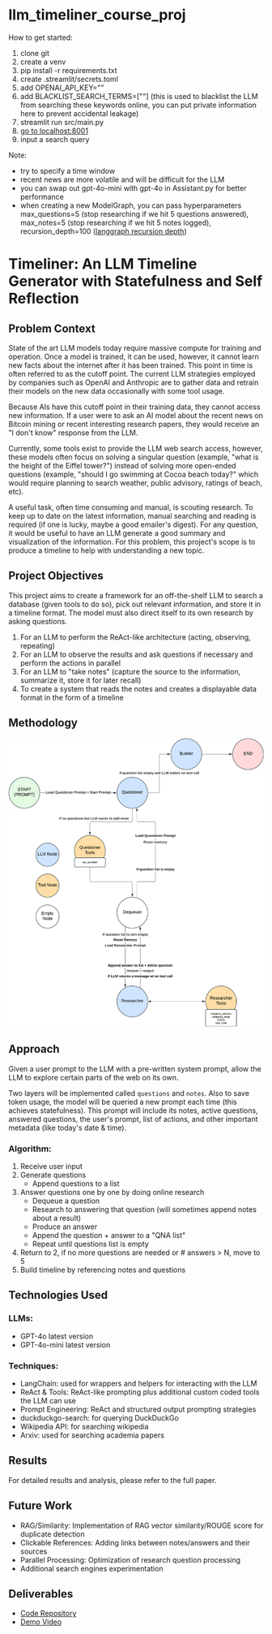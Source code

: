 # llm_timeliner_course_proj
How to get started:
1. clone git
2. create a venv
3. pip install -r requirements.txt
4. create .streamlit/secrets.toml
5. add OPENAI_API_KEY="<YOUR KEY HERE>"
6. add BLACKLIST_SEARCH_TERMS=["<PRIVATE INFO>"] (this is used to blacklist the LLM from searching these keywords online, you can put private information here to prevent accidental leakage)
7. streamlit run src/main.py
8. [go to localhost:8001](http://localhost:8501)
9. input a search query

Note:
- try to specify a time window
- recent news are more volatile and will be difficult for the LLM
- you can swap out gpt-4o-mini with gpt-4o in Assistant.py for better performance
- when creating a new ModelGraph, you can pass hyperparameters max_questions=5 (stop researching if we hit 5 questions answered), max_notes=5 (stop researching if we hit 5 notes logged), recursion_depth=100 ([langgraph recursion depth](https://langchain-ai.github.io/langgraph/how-tos/recursion-limit/))

# Timeliner: An LLM Timeline Generator with Statefulness and Self Reflection

## Problem Context
State of the art LLM models today require massive compute for training and operation. Once a model is trained, it can be used, however, it cannot learn new facts about the internet after it has been trained. This point in time is often referred to as the cutoff point. The current LLM strategies employed by companies such as OpenAI and Anthropic are to gather data and retrain their models on the new data occasionally with some tool usage.

Because AIs have this cutoff point in their training data, they cannot access new information. If a user were to ask an AI model about the recent news on Bitcoin mining or recent interesting research papers, they would receive an "I don't know" response from the LLM.

Currently, some tools exist to provide the LLM web search access, however, these models often focus on solving a singular question (example, "what is the height of the Eiffel tower?") instead of solving more open-ended questions (example, "should I go swimming at Cocoa beach today?" which would require planning to search weather, public advisory, ratings of beach, etc).

A useful task, often time consuming and manual, is scouting research. To keep up to date on the latest information, manual searching and reading is required (if one is lucky, maybe a good emailer's digest). For any question, it would be useful to have an LLM generate a good summary and visualization of the information. For this problem, this project's scope is to produce a timeline to help with understanding a new topic.

## Project Objectives
This project aims to create a framework for an off-the-shelf LLM to search a database (given tools to do so), pick out relevant information, and store it in a timeline format. The model must also direct itself to its own research by asking questions.

1. For an LLM to perform the ReAct-like architecture (acting, observing, repeating)
2. For an LLM to observe the results and ask questions if necessary and perform the actions in parallel
3. For an LLM to "take notes" (capture the source to the information, summarize it, store it for later recall)
4. To create a system that reads the notes and creates a displayable data format in the form of a timeline

## Methodology
![Methodology Diagram](documentations/methodology.png)

## Approach
Given a user prompt to the LLM with a pre-written system prompt, allow the LLM to explore certain parts of the web on its own.

Two layers will be implemented called `questions` and `notes`. Also to save token usage, the model will be queried a new prompt each time (this achieves statefulness). This prompt will include its notes, active questions, answered questions, the user's prompt, list of actions, and other important metadata (like today's date & time).

### Algorithm:
1. Receive user input
2. Generate questions
   - Append questions to a list
3. Answer questions one by one by doing online research
   - Dequeue a question
   - Research to answering that question (will sometimes append notes about a result)
   - Produce an answer
   - Append the question + answer to a "QNA list"
   - Repeat until questions list is empty
4. Return to 2, if no more questions are needed or # answers > N, move to 5
5. Build timeline by referencing notes and questions

## Technologies Used
### LLMs:
- GPT-4o latest version
- GPT-4o-mini latest version

### Techniques:
- LangChain: used for wrappers and helpers for interacting with the LLM
- ReAct & Tools: ReAct-like prompting plus additional custom coded tools the LLM can use
- Prompt Engineering: ReAct and structured output prompting strategies
- duckduckgo-search: for querying DuckDuckGo
- Wikipedia API: for searching wikipedia
- Arxiv: used for searching academia papers

## Results
For detailed results and analysis, please refer to the full paper.

## Future Work
- RAG/Similarity: Implementation of RAG vector similarity/ROUGE score for duplicate detection
- Clickable References: Adding links between notes/answers and their sources
- Parallel Processing: Optimization of research question processing
- Additional search engines experimentation

## Deliverables
- [Code Repository](https://github.com/nhat-nguyen-tamu/llm_timeliner_course_proj)
- [Demo Video](https://youtu.be/k_ohLbB1x0U)
